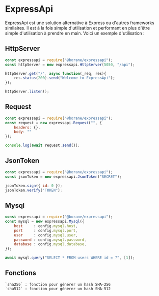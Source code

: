 # ExpressApi

ExpressApi est une solution alternative à Express ou d'autres frameworks similaires.
Il est à la fois simple d'utilisation et performant en plus d'être simple d'utilisation à prendre en main.
Voici un exemple d'utilisation :

## HttpServer

```js
const expressapi = require("@borane/expressapi");
const httpServer = new expressapi.HttpServer(5050, "/api");

httpServer.get("/", async function(_req, res){
    res.status(200).send("Welcome to ExpressApi");
});

httpServer.listen();
```

## Request

```js
const expressapi = require("@borane/expressapi");
const request = new expressapi.Request("", {
    headers: {},
    body: ""
});

console.log(await request.send());
```

## JsonToken

```js
const expressapi = require("@borane/expressapi");
const jsonToken = new expressapi.JsonToken("SECRET");

jsonToken.sign({ id: 0 });
jsonToken.verify("TOKEN");
```

## Mysql

```js
const expressapi = require("@borane/expressapi");
const mysql = new expressapi.Mysql({
    host     : config.mysql.host,
    port     : config.mysql.port,
    user     : config.mysql.user,
    password : config.mysql.password,
    database : config.mysql.database,
});

await mysql.query("SELECT * FROM users WHERE id = ?", [1]);
```
    

## Fonctions
    `sha256` : fonction pour générer un hash SHA-256
    `sha512` : fonction pour générer un hash SHA-512